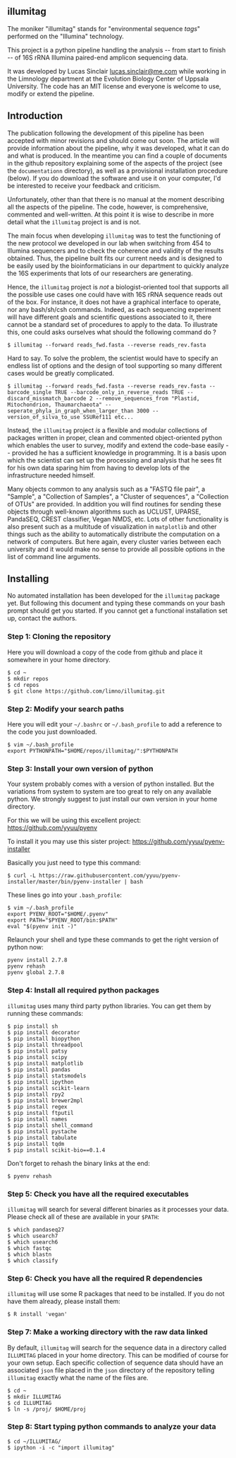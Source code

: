 ## illumitag

The moniker "illumitag" stands for "environmental sequence *tags*" performed on the "Illumina" technology.

This project is a python pipeline handling the analysis -- from start to finish -- of 16S rRNA Illumina paired-end amplicon sequencing data.

It was developed by Lucas Sinclair <lucas.sinclair@me.com> while working in the Limnology department at the Evolution Biology Center of Uppsala University. The code has an MIT license and everyone is welcome to use, modify or extend the pipeline.

## Introduction

The publication following the development of this pipeline has been accepted with minor revisions and should come out soon. The article will provide information about the pipeline, why it was developed, what it can do and what is produced. In the meantime you can find a couple of documents in the github repository explaining some of the aspects of the project (see the `documentationn` directory), as well as a provisional installation procedure (below). If you do download the software and use it on your computer, I'd be interested to receive your feedback and criticism.

Unfortunately, other than that there is no manual at the moment describing all the aspects of the pipeline. The code, however, is comprehensive, commented and well-written. At this point it is wise to describe in more detail what the `illumitag` project is and is not.

The main focus when developing `illumitag` was to test the functioning of the new protocol we developed in our lab when switching from 454 to Illumina sequencers and to check the coherence and validity of the results obtained. Thus, the pipeline built fits our current needs and is designed to be easily used by the bioinformaticians in our department to quickly analyze the 16S experiments that lots of our researchers are generating.

Hence, the `illumitag` project is *not* a biologist-oriented tool that supports all the possible use cases one could have with 16S rRNA sequence reads out of the box. For instance, it does not have a graphical interface to operate, nor any bash/sh/csh commands. Indeed, as each sequencing experiment will have different goals and scientific questions associated to it, there cannot be a standard set of procedures to apply to the data. To illustrate this, one could asks ourselves what should the following command do ?

    $ illumitag --forward reads_fwd.fasta --reverse reads_rev.fasta

Hard to say. To solve the problem, the scientist would have to specify an endless list of options and the design of tool supporting so many different cases would be greatly complicated.

    $ illumitag --forward reads_fwd.fasta --reverse reads_rev.fasta --barcode_single TRUE --barcode_only_in_reverse_reads TRUE --discard_missmatch_barcode 2 --remove_sequences_from "Plastid, Mitochondrion, Thaumarchaeota" --seperate_phyla_in_graph_when_larger_than 3000 --version_of_silva_to_use SSURef111 etc...

Instead, the `illumitag` project *is* a flexible and modular collections of packages written in proper, clean and commented object-oriented python which enables the user to survey, modify and extend the code-base easily -- provided he has a sufficient knowledge in programming. It is a basis upon which the scientist can set up the processing and analysis that he sees fit for his own data sparing him from having to develop lots of the infrastructure needed himself.

Many objects common to any analysis such as a "FASTQ file pair", a "Sample", a "Collection of Samples", a "Cluster of sequences", a "Collection of OTUs" are provided. In addition you will find routines for sending these objects through well-known algorithms such as UCLUST, UPARSE, PandaSEQ, CREST classifier, Vegan NMDS, etc. Lots of other functionality is also present such as a multitude of visualization in `matplotlib` and other things such as the ability to automatically distribute the computation on a network of computers. But here again, every cluster varies between each university and it would make no sense to provide all possible options in the list of command line arguments.

## Installing
No automated installation has been developed for the `illumitag` package yet.
But following this document and typing these commands on your bash prompt should get you started.
If you cannot get a functional installation set up, contact the authors.

### Step 1: Cloning the repository
Here you will download a copy of the code from github and place it somewhere in your home directory.

    $ cd ~
    $ mkdir repos
    $ cd repos
    $ git clone https://github.com/limno/illumitag.git

### Step 2: Modify your search paths
Here you will edit your ``~/.bashrc`` or ``~/.bash_profile`` to add a reference to the code you just downloaded.

    $ vim ~/.bash_profile
    export PYTHONPATH="$HOME/repos/illumitag/":$PYTHONPATH

### Step 3: Install your own version of python
Your system probably comes with a version of python installed. But the variations from system to system are too great to rely on any available python. We strongly suggest to just install our own version in your home directory.

For this we will be using this excellent project: https://github.com/yyuu/pyenv

To install it you may use this sister project: https://github.com/yyuu/pyenv-installer

Basically you just need to type this command:

    $ curl -L https://raw.githubusercontent.com/yyuu/pyenv-installer/master/bin/pyenv-installer | bash

These lines go into your ``.bash_profile``:

    $ vim ~/.bash_profile
    export PYENV_ROOT="$HOME/.pyenv"
    export PATH="$PYENV_ROOT/bin:$PATH"
    eval "$(pyenv init -)"

Relaunch your shell and type these commands to get the right version of python now:

    pyenv install 2.7.8
    pyenv rehash
    pyenv global 2.7.8

### Step 4: Install all required python packages
`illumitag` uses many third party python libraries. You can get them by running these commands:

    $ pip install sh
    $ pip install decorator
    $ pip install biopython
    $ pip install threadpool
    $ pip install patsy
    $ pip install scipy
    $ pip install matplotlib
    $ pip install pandas
    $ pip install statsmodels
    $ pip install ipython
    $ pip install scikit-learn
    $ pip install rpy2
    $ pip install brewer2mpl
    $ pip install regex
    $ pip install ftputil
    $ pip install names
    $ pip install shell_command
    $ pip install pystache
    $ pip install tabulate
    $ pip install tqdm
    $ pip install scikit-bio==0.1.4

Don't forget to rehash the binary links at the end:

    $ pyenv rehash

### Step 5: Check you have all the required executables
`illumitag` will search for several different binaries as it processes your data. Please check all of these are available in your `$PATH`:

    $ which pandaseq27
    $ which usearch7
    $ which usearch6
    $ which fastqc
    $ which blastn
    $ which classify

### Step 6: Check you have all the required R dependencies
`illumitag` will use some R packages that need to be installed. If you do not have them already, please install them:

    $ R install 'vegan'

### Step 7: Make a working directory with the raw data linked
By default, `illumitag` will search for the sequence data in a directory called `ILLUMITAG` placed in your home directory. This can be modified of course for your own setup. Each specific collection of sequence data should have an associated `json` file placed in the `json` directory of the repository telling `illumitag` exactly what the name of the files are.

    $ cd ~
    $ mkdir ILLUMITAG
    $ cd ILLUMITAG
    $ ln -s /proj/ $HOME/proj

### Step 8: Start typing python commands to analyze your data

    $ cd ~/ILLUMITAG/
    $ ipython -i -c "import illumitag"